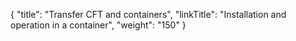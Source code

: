 {
    "title": "Transfer CFT and containers",
    "linkTitle": "Installation and operation in a container",
    "weight": "150"
}
